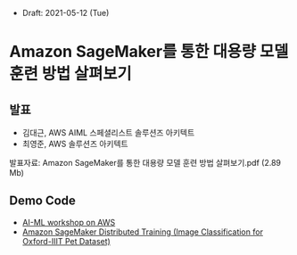 * Draft: 2021-05-12 (Tue)

# Amazon SageMaker를 통한 대용량 모델 훈련 방법 살펴보기
## 발표

* 김대근, AWS AIML 스페셜리스트 솔루션즈 아키텍트
* 최영준, AWS 솔루션즈 아키텍트

발표자료: Amazon SageMaker를 통한 대용량 모델 훈련 방법 살펴보기.pdf (2.89 Mb)

## Demo Code

* [AI-ML workshop on AWS](https://github.com/Napkin-DL/ml-ws)
* [Amazon SageMaker Distributed Training (Image Classification for Oxford-IIIT Pet Dataset)](https://github.com/aws-samples/sagemaker-distributed-training-pytorch-kr)



